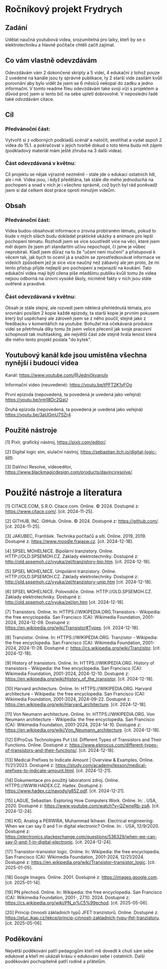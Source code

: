 # Ročníkový projekt Frydrych

## Zadání

Udělat naučná youtubová videa, srozumitelná pro laiky, kteří by se o elektrotechniku a hlavně počítače chtěli začít zajímat.

## Co vám vlastně odevzdávám

Odevzdávám vám 2 dokončené skripty a 5 videí, 4 edukační z tohož pouze 2 uvedené na kanále jsou ty správné publikace, ty 2 starší vide zasílám kvůli porovnání aby bylo vidět že jsem se 6 měsíců nekopal do zadku a jedno informační. V tomto readme fileu odevzdávám také svoji vizi s projektem a důvod proč jsem si tento bič na sebe upletl dobrovolně.  V neposlední řadě také odvzdávám citace.

## Cíl
### Předvánoční část:
Vytvořit si z odborných podkladů scénář a natočit, sestříhat a vydat aspoň 2 videa do 15.1. a pokračovat v jejich tvorbě dokud o toto téma budu mít zájem (podkladový materiál mám ještě zhruba na 3 další videa). 

### Část odevzdávaná v květnu:
Cíl projektu se nějak výrazně nezměnil - stále jde o edukaci ostatních lidí, ale i mě. Videa jsou, i když předělána, tak stále dle mého jednoduchá na pochopení a snad v nich je i všechno správně, což bych byl rád poněvadž jsem si dal celkem dost práce oproti minulým videům.
## Obsah
### Předvánoční část:
Videa budou obsahovat informace o zrovna probíraném tématu, pokud to bude v mých silách budu dokládat praktické ukázky a animace pro lepší pochopení tématu. Rozhodl jsem se více soustředit více na věci, které jsem měl dojem že jsem při standartím učivu nepochopil, či jsme je vůbec neprobírali. Kladl jsem důraz na to že "učení není mučení" a přistupoval k věcem tak, jak bych to ocenil já a snažím se zprostředkovávat informace ve videiích způsobem jež je sice více naučný než zábavný ale jen proto, že mi tento přístup přijde nejlepší pro pochopení a nejsnazší na koukání. Tato edukační videa mají býti cílena píše mladšímu publiku kvůli tomu že videa nejsou odborná na úrovni vysoké školy, nicméně fakty v nich jsou stále ověřené a pravdivé. 

### Část odevzdávaná v květnu:
Obsah je stále stejný, ale rozvedl jsem některá přehlédnutá témata, pro srovnání posílám 2 kopie každé epizody, ta starší kopie je prvním pokusem který byl uspěchaný ale zároveň jsem se z něho poučil, stejně jako z feedbacku v komentářích na youtube. Bohužel má očekávaná produkce videí se přetrhnula díky tomu že jsem velice přecenil jak svoje pracovní schopnosti tak multitasking, ale největší část zde stejně hrála lenost která dle mého tento projekt poslala "do kytek". 

## Youtubový kanál kde jsou umístěna všechna nynější i budoucí videa

Kanál: https://www.youtube.com/@Jedničkyanuly

Informační video (neuvedené): https://youtu.be/tPFT2K1yFOg

První epizoda (nepovedená, ta povedená je uvedená jako veřejná) https://youtu.be/jrm18Dc2QaU

Druhá epizoda (nepovedená, ta povedená je uvedená jako veřejná) https://youtu.be/3aUGmU7SZr4


## Použité nástroje

[1] Pixlr, grafický nástroj, https://pixlr.com/editor/.

[2] Digital logic sim, siulační nástroj, https://sebastian.itch.io/digital-logic-sim.

[3] DaVinci Resolve, videoeditor, https://www.blackmagicdesign.com/products/davinciresolve/.

# Použité nástroje a literatura

[1] CITACE.COM, S.R.O. Citace.com. Online. © 2024. Dostupné z: https://www.citace.com/. [cit. 2024-11-25].

[2] GITHUB, INC. GitHub. Online. © 2024. Dostupné z: https://github.com/. [cit. 2024-11-25].

[3] JAKUBEC, František. Technika počítačů a sítí. Online. 2019, 2019. Dostupné z: https://www.moodle.frajasw.cz. [cit. 2024-12-18]. 

[4] SPSEL MOHELNICE. Bipolární tranzistory. Online. HTTP://OLD.SPSEMOH.CZ. Základy elektrotechniky. Dostupné z: http://old.spsemoh.cz/vyuka/zel/tranzistory-bip.htm. [cit. 2024-12-18].

[5] SPSEL MOHELNICE. Unipolární tranzistory. Online. HTTP://OLD.SPSEMOH.CZ. Základy elektrotechniky. Dostupné z: http://old.spsemoh.cz/vyuka/zel/tranzistory-unip.htm [cit. 2024-12-18].

[6] SPSEL MOHELNICE. Polovodiče. Online. HTTP://OLD.SPSEMOH.CZ. Základy elektrotechniky. Dostupné z: http://old.spsemoh.cz/vyuka/zel/pn.htm [cit. 2024-12-18].

[7] Transistors. Online. In: HTTPS://WIKIPEDIA.ORG.Transistors - Wikipedia: the free encyclopedia. San Francisco (CA): Wikimedia Foundation, 2001-2024, 2024-12-09. Dostupné z: https://en.wikipedia.org/wiki/Transistor#Types. [cit. 2024-12-18].

[8] Tranzistor. Online. In: HTTPS://WIKIPEDIA.ORG. Tranzistor - Wikipedia: the free encyclopedia. San Francisco (CA): Wikimedia Foundation, 2001-2024, 2024-11-28. Dostupné z: https://cs.wikipedia.org/wiki/Tranzistor. [cit. 2024-12-18].

[9] History of transistors. Online. In: HTTPS://WIKIPEDIA.ORG. History of transistors - Wikipedia: the free encyclopedia. San Francisco (CA): Wikimedia Foundation, 2001-2024, 2024-12-10. Dostupné z: https://en.wikipedia.org/wiki/History_of_the_transistor. [cit. 2024-12-18].

[10] Harvard architecture. Online. In: HTTPS://WIKIPEDIA.ORG. Harvard architecture - Wikipedia: the free encyclopedia. San Francisco (CA): Wikimedia Foundation, 2001-2024, 2024-09-22. Dostupné z: https://en.wikipedia.org/wiki/Harvard_architecture. [cit. 2024-12-18].

[11] Von Neumann architecture. Online. In: HTTPS://WIKIPEDIA.ORG. Von Neumann architecture - Wikipedia: the free encyclopedia. San Francisco (CA): Wikimedia Foundation, 2001-2024, 2024-14-10. Dostupné z: https://en.wikipedia.org/wiki/Von_Neumann_architecture. [cit. 2024-12-18].

[12] ElProCus Technologies Pvt Ltd. Different Types of Transistors and Their Functions. Online. Dostupné z: https://www.elprocus.com/different-types-of-transistors-and-their-functions/. [cit. 2024-12-18].

[13] Medical Prefixes to Indicate Amount | Overview & Examples. Online. 11/21/2023. Dostupné z: https://study.com/academy/lesson/medical-prefixes-to-indicate-amount.html. [cit. 2024-12-21].

[14] Dokumentace pro použitý laboratorní zdroj. Online. HTTPS://WWW.HADEX.CZ. Hadex. Dostupné z: https://www.hadex.cz/navody/g852.pdf. [cit. 2024-12-21].

[15] LAGUE, Sebastian. Exploring How Computers Work. Online. In: . USA, 2020. Dostupné z: https://www.youtube.com/watch?v=QZwneRb-zqA. [cit. 2024-12-24].

[16] KID, Analog a PERWIRA, Muhammad Ikhwan. Electrical engineering: When we can say 0 and 1 in digital electronic? Online. In: . USA, 12/9/2020. Dostupné z: https://electronics.stackexchange.com/questions/536329/when-we-can-say-0-and-1-in-digital-electronic. [cit. 2024-12-24].

[17] Transistor–transistor logic. Online. In: Wikipedia: the free encyclopedia. San Francisco (CA): Wikimedia Foundation, 2001-2024, 12/21/2024. Dostupné z: https://en.wikipedia.org/wiki/Transistor–transistor_logic. [cit. 2025-01-05].

[18] Google Images. Online. 2001. Dostupné z: https://images.google.com. [cit. 2025-01-14].

[19] PN přechod. Online. In: Wikipedia: the free encyclopedia. San Francisco (CA): Wikimedia Foundation, 2001-, 27.10. 2024. Dostupné z: https://cs.wikipedia.org/wiki/PN_p%C5%99echod. [cit. 2025-05-06].

[20] Princip činnosti základních typů JFET tranzistorů. Online. Dostupné z: https://eluc.ikap.cz/lekce/princip-cinnosti-zakladnich-typu-jfet-tranzistoru. [cit. 2025-05-06].

## Poděkování

Největší poděkování patří pedagogům kteří mě dovedli k chuti sám sebe edukovat a kteří mi ukázali krásu v edukování sebe i ostatních. Další poděkování pochopitelně patří rodině a přátelům.
